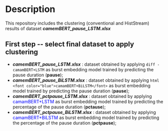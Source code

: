 # Description

This repository includes the clustering (conventional and HistStream) results of dataset **_camemBERT_pause_LSTM.xlsx_**

## First step -- select final dataset to apply clustering

- **_camemBERT_pause_LSTM.xlsx_** : dataset obtained by applying ```diff - camamBERT+LSTM``` as burst embedding model trained by predicting the pause duration (**pause**);
- **_camemBERT_pause_BiLSTM.xlsx_** : dataset obtained by applying ```html <font color="blue">camamBERT+BiLSTM</font>``` as burst embedding model trained by predicting the pause duration (**pause**);
- **_camemBERT_pctpause_LSTM.xlsx_** : dataset obtained by applying <font color="blue">camamBERT+LSTM</font> as burst embedding model trained by predicting the percentage of the pause duration (**pctause**);
- **_camemBERT_pctpause_BiLSTM.xlsx_** : dataset obtained by applying <font color="blue">camamBERT+BiLSTM</font> as burst embedding model trained by predicting the percentage of the pause duration (**pctpause**);

